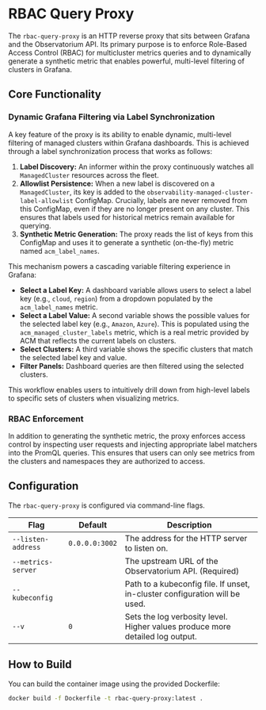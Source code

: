 # RBAC Query Proxy

The `rbac-query-proxy` is an HTTP reverse proxy that sits between Grafana and the Observatorium API. Its primary purpose is to enforce Role-Based Access Control (RBAC) for multicluster metrics queries and to dynamically generate a synthetic metric that enables powerful, multi-level filtering of clusters in Grafana.

## Core Functionality

### Dynamic Grafana Filtering via Label Synchronization

A key feature of the proxy is its ability to enable dynamic, multi-level filtering of managed clusters within Grafana dashboards. This is achieved through a label synchronization process that works as follows:

1.  **Label Discovery:** An informer within the proxy continuously watches all `ManagedCluster` resources across the fleet.
2.  **Allowlist Persistence:** When a new label is discovered on a `ManagedCluster`, its key is added to the `observability-managed-cluster-label-allowlist` ConfigMap. Crucially, labels are never removed from this ConfigMap, even if they are no longer present on any cluster. This ensures that labels used for historical metrics remain available for querying.
3.  **Synthetic Metric Generation:** The proxy reads the list of keys from this ConfigMap and uses it to generate a synthetic (on-the-fly) metric named `acm_label_names`.

This mechanism powers a cascading variable filtering experience in Grafana:

-   **Select a Label Key:** A dashboard variable allows users to select a label key (e.g., `cloud`, `region`) from a dropdown populated by the `acm_label_names` metric.
-   **Select a Label Value:** A second variable shows the possible values for the selected label key (e.g., `Amazon`, `Azure`). This is populated using the `acm_managed_cluster_labels` metric, which is a real metric provided by ACM that reflects the current labels on clusters.
-   **Select Clusters:** A third variable shows the specific clusters that match the selected label key and value.
-   **Filter Panels:** Dashboard queries are then filtered using the selected clusters.

This workflow enables users to intuitively drill down from high-level labels to specific sets of clusters when visualizing metrics.

### RBAC Enforcement

In addition to generating the synthetic metric, the proxy enforces access control by inspecting user requests and injecting appropriate label matchers into the PromQL queries. This ensures that users can only see metrics from the clusters and namespaces they are authorized to access.

## Configuration

The `rbac-query-proxy` is configured via command-line flags.

| Flag               | Default                  | Description                                                                    |
| ------------------ | ------------------------ | ------------------------------------------------------------------------------ |
| `--listen-address` | `0.0.0.0:3002`           | The address for the HTTP server to listen on.                                  |
| `--metrics-server` |                          | The upstream URL of the Observatorium API. (Required)                            |
| `--kubeconfig`     |                          | Path to a kubeconfig file. If unset, in-cluster configuration will be used.    |
| `--v`              | `0`                      | Sets the log verbosity level. Higher values produce more detailed log output.  |

## How to Build

You can build the container image using the provided Dockerfile:

```bash
docker build -f Dockerfile -t rbac-query-proxy:latest .
```